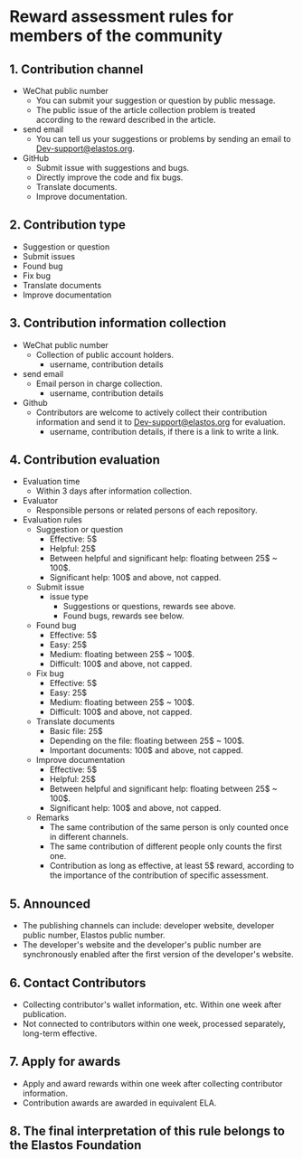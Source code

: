 # Reward assessment rules for members of the community

## 1. Contribution channel

* WeChat public number
  * You can submit your suggestion or question by public message.
  * The public issue of the article collection problem is treated according to the reward described in the article.
* send email
  * You can tell us your suggestions or problems by sending an email to Dev-support@elastos.org.
* GitHub
  * Submit issue with suggestions and bugs.
  * Directly improve the code and fix bugs.
  * Translate documents.
  * Improve documentation.

## 2. Contribution type

* Suggestion or question
* Submit issues
* Found bug
* Fix bug
* Translate documents
* Improve documentation

## 3. Contribution information collection

* WeChat public number
  * Collection of public account holders.
    * username, contribution details
* send email
  * Email person in charge collection.
    * username, contribution details
* Github
  * Contributors are welcome to actively collect their contribution information and send it to Dev-support@elastos.org for evaluation.
    * username, contribution details, if there is a link to write a link.

## 4. Contribution evaluation

* Evaluation time
  * Within 3 days after information collection.
* Evaluator
  * Responsible persons or related persons of each repository.
* Evaluation rules
  * Suggestion or question
    * Effective: 5$
    * Helpful: 25$
    * Between helpful and significant help: floating between 25$ ~ 100$.
    * Significant help: 100$ and above, not capped.
  * Submit issue
    * issue type
      * Suggestions or questions, rewards see above.
      * Found bugs, rewards see below.
  * Found bug
    * Effective: 5$
    * Easy: 25$
    * Medium: floating between 25$ ~ 100$.
    * Difficult: 100$ and above, not capped.
  * Fix bug
    * Effective: 5$
    * Easy: 25$
    * Medium: floating between 25$ ~ 100$.
    * Difficult: 100$ and above, not capped.
  * Translate documents
    * Basic file: 25$
    * Depending on the file: floating between 25$ ~ 100$.
    * Important documents: 100$ and above, not capped.
  * Improve documentation
    * Effective: 5$
    * Helpful: 25$
    * Between helpful and significant help: floating between 25$ ~ 100$.
    * Significant help: 100$ and above, not capped.
  * Remarks
    * The same contribution of the same person is only counted once in different channels.
    * The same contribution of different people only counts the first one.
    * Contribution as long as effective, at least 5$ reward, according to the importance of the contribution of specific assessment.

## 5. Announced

* The publishing channels can include: developer website, developer public number, Elastos public number.
* The developer's website and the developer's public number are synchronously enabled after the first version of the developer's website.

## 6. Contact Contributors

* Collecting contributor's wallet information, etc. Within one week after publication.
* Not connected to contributors within one week, processed separately, long-term effective.

## 7. Apply for awards

* Apply and award rewards within one week after collecting contributor information.
* Contribution awards are awarded in equivalent ELA.

## 8. The final interpretation of this rule belongs to the Elastos Foundation